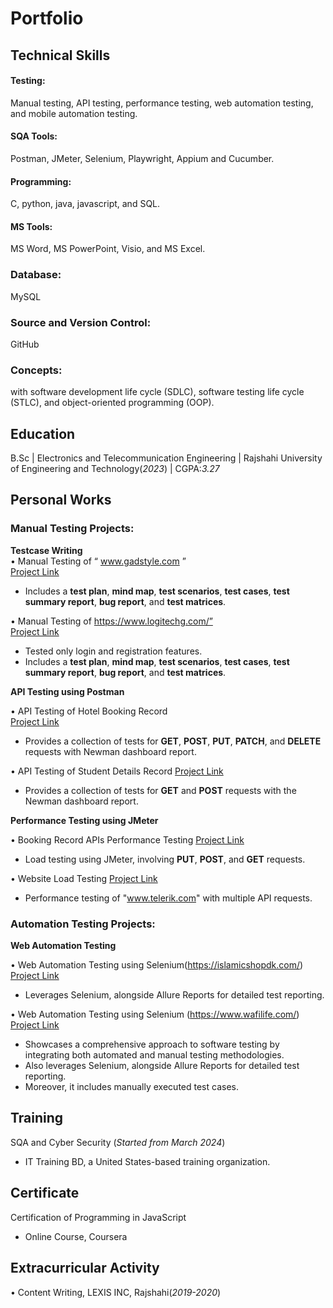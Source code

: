 # Portfolio

## Technical Skills
#### Testing: 
Manual testing, API testing, performance testing, web automation testing, and mobile automation testing.
#### SQA Tools: 
Postman, JMeter, Selenium, Playwright, Appium and Cucumber.
#### Programming:
C, python, java, javascript, and SQL.
#### MS Tools:
MS Word, MS PowerPoint, Visio, and MS Excel.
### Database:
MySQL
### Source and Version Control:
GitHub
### Concepts:
with software development life cycle (SDLC), software testing life cycle (STLC), and object-oriented programming (OOP).

## Education
B.Sc | Electronics and Telecommunication Engineering  | Rajshahi University of Engineering and Technology(_2023_) | CGPA:_3.27_
  
## Personal Works

### **Manual Testing Projects:**
**Testcase Writing**  
•	Manual Testing of “ www.gadstyle.com ”  
[Project Link](https://github.com/farihahoque/Manual-Testing_gadstyle.com.git)

- Includes a **test plan**, **mind map**, **test scenarios**, **test cases**, **test summary report**, **bug report**, and **test matrices**.

•	Manual Testing of https://www.logitechg.com/”                                                
[Project Link](https://github.com/farihahoque/Manual-testing-on-Logitechg.com.git)

- Tested only login and registration features.
- Includes a **test plan**, **mind map**, **test scenarios**, **test cases**, **test summary report**, **bug report**, and **test matrices**.

**API Testing using Postman**  

•	API Testing of Hotel Booking Record                                            
[Project Link](https://github.com/farihahoque/Hotel-Booking-API-Testing.git)

- Provides a collection of tests for **GET**, **POST**, **PUT**, **PATCH**, and **DELETE** requests with Newman dashboard report.

•	API Testing of Student Details Record                                                        [Project Link](https://github.com/farihahoque/Student-Details-API-Testing.git)

- Provides a collection of tests for **GET** and **POST** requests with the Newman dashboard report.

**Performance Testing using JMeter**

•	Booking Record APIs Performance Testing                                                      [Project Link](https://github.com/farihahoque/BookingAPIs-Automated-Performance-Testing.git)

- Load testing using JMeter, involving **PUT**, **POST**, and **GET** requests. 

• Website Load Testing                                                                          [Project Link](https://github.com/farihahoque/Performance_testing_on_website.git)

- Performance testing of "www.telerik.com" with multiple API requests.

### **Automation Testing Projects:**
**Web Automation Testing**

•	Web Automation Testing using Selenium(https://islamicshopdk.com/)                            [Project Link](https://github.com/farihahoque/islamicshopdk.com_Automation_Testing_Using_Selenium.git)

- Leverages Selenium,  alongside Allure Reports for detailed test reporting.

•	Web Automation Testing using Selenium (https://www.wafilife.com/)                            [Project Link](https://github.com/farihahoque/Manual_And_Automation_Testing_www.wafilife.com_Project02.git)

- Showcases a comprehensive approach to software testing by integrating both automated and manual testing methodologies.
- Also leverages Selenium,  alongside Allure Reports for detailed test reporting.
- Moreover, it includes manually executed test cases.

## Training
SQA and Cyber Security (_Started from March 2024_)
- IT Training BD, a United States-based training organization.

## Certificate
Certification of Programming in JavaScript
- Online Course, Coursera

## Extracurricular Activity
•	Content Writing, LEXIS INC, Rajshahi(_2019-2020_)                                                                                             

